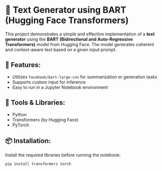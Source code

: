 # 📝 Text Generator using BART (Hugging Face Transformers)

This project demonstrates a simple and effective implementation of a **text generator** using the **BART (Bidirectional and Auto-Regressive Transformers)** model from Hugging Face. The model generates coherent and context-aware text based on a given input prompt.

## 🚀 Features:

- Utilizes `facebook/bart-large-cnn` for summarization or generation tasks
- Supports custom input for inference
- Easy to run in a Jupyter Notebook environment

## 🧰 Tools & Libraries:

- Python
- Transformers (by Hugging Face)
- PyTorch

## 📦 Installation:

Install the required libraries before running the notebook:

```bash
pip install transformers torch
